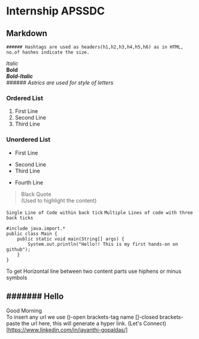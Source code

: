 # Internship APSSDC
## Markdown
    ###### Hashtags are used as headers(h1,h2,h3,h4,h5,h6) as in HTML, no.of hashes indicate the size. 

*Italic* <br>
**Bold** <br>
***Bold-Italic*** <br>
  *###### Astrics are used for style of letters* <br>

### Ordered List  
1. First Line
2. Second Line
3. Third Line

### Unordered List
- First Line
+ Second Line
+ Third Line
- Fourth Line

> Black Quote <br>
(Used to highlight the content)

` Single Line of Code within back tick `
` Multiple Lines of code with three back ticks `

```
#include java.import.*
public class Main {
    public static void main(String[] args) {
        System.out.println("Hello!! This is my first hands-on on github");
    }
}
```

To get Horizontal line between two content parts use hiphens or minus symbols 


####### Hello
-----------
Good Morning
<br>
To insert any url we use ()-open brackets-tag name  []-closed brackets-paste the url here, this will generate a hyper link.
(Let's Connect)[https://www.linkedin.com/in/jayanthi-gopaldas/]
